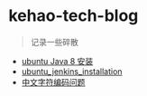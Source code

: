 # kehao-tech-blog

> 记录一些碎散

- [ubuntu Java 8 安装](ubuntu_Java_8_安装.md)
- [ubuntu_jenkins_installation](ubuntu_jenkins_installation.md)
- [中文字符编码问题](中文字符编码问题.md)

